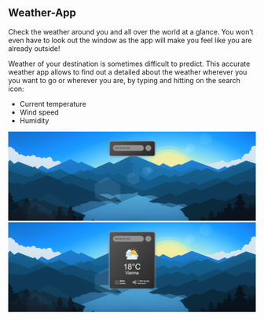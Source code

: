 ## Weather-App
Check the weather around you and all over the world at a glance.
 You won’t even have to look out the window as the app will make you feel like you are already outside!

Weather of your destination is sometimes difficult to predict. This accurate weather app allows to find out a detailed about the weather wherever you you want to go or wherever you are, by typing and hitting on the search icon:
- Current temperature
- Wind speed
- Humidity

![Homepage](/public/Snapshot/Snapshot01.png)
![Homepage](/public/Snapshot/Snapshot.png)